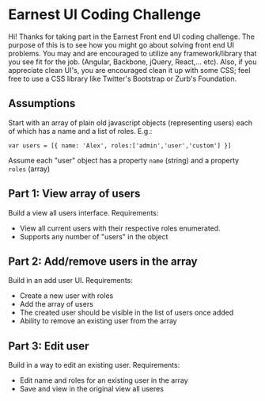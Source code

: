 # Earnest UI Coding Challenge

Hi!  Thanks for taking part in the Earnest Front end UI coding challenge.  The purpose of this is to see how you might go about solving front end UI problems. You may and are encouraged to utilize any framework/library that you see fit for the job. (Angular, Backbone, jQuery, React,... etc).  Also, if you appreciate clean UI's, you are encouraged clean it up with some CSS; feel free to use a CSS library like Twitter's Bootstrap or Zurb's Foundation. 

## Assumptions
Start with an array of plain old javascript objects (representing users) each of which has a name and a list of roles. E.g.:
```
var users = [{ name: 'Alex', roles:['admin','user','custom'] }]
```
Assume each "user" object has a property `name` (string)  and a property `roles` (array)


## Part 1: View array of users
Build a view all users interface. 
Requirements:

- View all current users with their respective roles enumerated.
- Supports any number of "users" in the object

## Part 2: Add/remove users in the array
Build in an add user UI.
Requirements:

- Create a new user with roles
- Add the array of users
- The created user should be visible in the list of users once added
- Ability to remove an existing user from the array

## Part 3: Edit user
Build in a way to edit an existing user.
Requirements:

- Edit name and roles for an existing user in the array
- Save and view in the original view all useres





